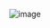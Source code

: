 ![image](https://user-images.githubusercontent.com/73642901/103434015-54d72000-4c3e-11eb-911d-921089673309.png)
